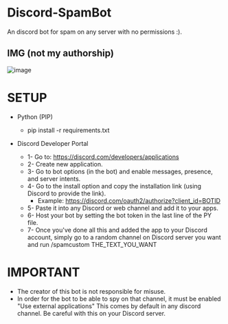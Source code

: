 # Discord-SpamBot

An discord bot for spam on any server with no permissions :).

## IMG (not my authorship)
![image](https://github.com/user-attachments/assets/bc1182e7-6ae0-4697-803f-9b988b871364)

# SETUP

- Python (PIP)
  - pip install -r requirements.txt

- Discord Developer Portal
  - 1- Go to: https://discord.com/developers/applications
  - 2- Create new application.
  - 3- Go to bot options (in the bot) and enable messages, presence, and server intents.
  - 4- Go to the install option and copy the installation link (using Discord to provide the link).
    - Example: https://discord.com/oauth2/authorize?client_id=BOTID
  - 5- Paste it into any Discord or web channel and add it to your apps.
  - 6- Host your bot by setting the bot token in the last line of the PY file.
  - 7- Once you've done all this and added the app to your Discord account, simply go to a random channel on Discord server you want and run /spamcustom THE_TEXT_YOU_WANT

# IMPORTANT  

- The creator of this bot is not responsible for misuse.
- In order for the bot to be able to spy on that channel, it must be enabled "Use external applications" This comes by default in any discord channel. Be careful with this on your Discord server.
